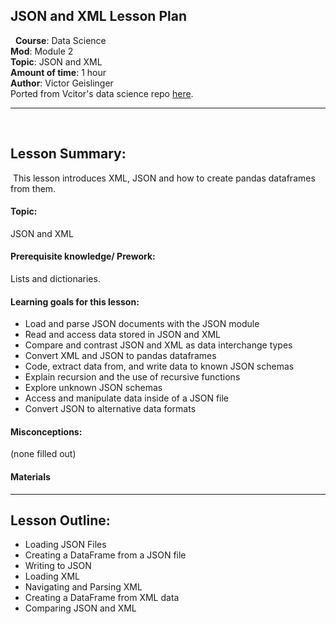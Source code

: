 ## JSON and XML Lesson Plan
​
​
**Course**: Data Science   <br/>
**Mod**: Module 2                    <br/>
**Topic**: JSON and XML  <br/>
**Amount of time**: 1 hour <br/>
**Author**: Victor Geislinger  
Ported from Vcitor's data science repo [here](https://github.com/MrGeislinger/flatiron-school-data-science-curriculum-resources/tree/master/DataEngineering/JSONAndXML). 
​
​
***
​
## Lesson Summary:
​
This lesson introduces XML, JSON and how to create pandas dataframes from them. 

#### Topic:
JSON and XML

#### Prerequisite knowledge/ Prework:

Lists and dictionaries.

#### Learning goals for this lesson:
- Load and parse JSON documents with the JSON module
- Read and access data stored in JSON and XML
- Compare and contrast JSON and XML as data interchange types
- Convert XML and JSON to pandas dataframes
- Code, extract data from, and write data to known JSON schemas
- Explain recursion and the use of recursive functions
- Explore unknown JSON schemas
- Access and manipulate data inside of a JSON file
- Convert JSON to alternative data formats


#### Misconceptions:
(none filled out)

#### Materials

***

## Lesson Outline:

* Loading JSON Files
* Creating a DataFrame from a JSON file
* Writing to JSON
* Loading XML
* Navigating and Parsing XML
* Creating a DataFrame from XML data
* Comparing JSON and XML
